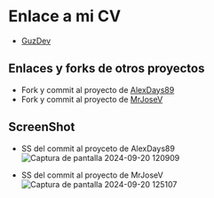 # Enlace a mi CV
- <a href='https://eguzmano.github.io/'>GuzDev</a>

## Enlaces y forks de otros proyectos
- Fork y commit al proyecto de <a href='https://github.com/eguzmano/AlexDays89.github.io/commits/main/'>AlexDays89</a>
- Fork y commit al proyecto de <a href='https://github.com/eguzmano/MrJoseV.github.io/commits/master/'>MrJoseV</a>

## ScreenShot
- SS del commit al proyceto de AlexDays89  
![Captura de pantalla 2024-09-20 120909](https://github.com/user-attachments/assets/fa983377-48c7-436f-84a4-1d0935d7d81a)

- SS del commit al proyecto de MrJoseV
![Captura de pantalla 2024-09-20 125107](https://github.com/user-attachments/assets/a0d91ebc-cc49-43d6-a58d-2322be724ffc)

